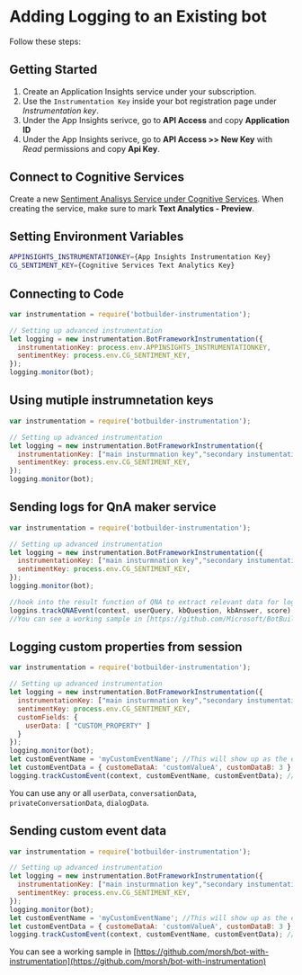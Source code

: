 # Adding Logging to an Existing bot
Follow these steps:

## Getting Started

1. Create an Application Insights service under your subscription.
2. Use the `Instrumentation Key` inside your bot registration page under _Instrumentation key_.
3. Under the App Insights serivce, go to **API Access** and copy **Application ID**
4. Under the App Insights serivce, go to **API Access >> New Key** with _Read_ permissions and copy **Api Key**.

## Connect to Cognitive Services
Create a new [Sentiment Analisys Service under Cognitive Services](https://www.microsoft.com/cognitive-services/en-us/text-analytics-api).
When creating the service, make sure to mark **Text Analytics - Preview**.

## Setting Environment Variables

```sh
APPINSIGHTS_INSTRUMENTATIONKEY={App Insights Instrumentation Key}
CG_SENTIMENT_KEY={Cognitive Services Text Analytics Key}
```

## Connecting to Code

```js
var instrumentation = require('botbuilder-instrumentation');

// Setting up advanced instrumentation
let logging = new instrumentation.BotFrameworkInstrumentation({ 
  instrumentationKey: process.env.APPINSIGHTS_INSTRUMENTATIONKEY,
  sentimentKey: process.env.CG_SENTIMENT_KEY,
});
logging.monitor(bot);
```

## Using mutiple instrumnetation keys

```js
var instrumentation = require('botbuilder-instrumentation');

// Setting up advanced instrumentation
let logging = new instrumentation.BotFrameworkInstrumentation({ 
  instrumentationKey: ["main insturmnation key","secondary instumentation key"],
  sentimentKey: process.env.CG_SENTIMENT_KEY,
});
logging.monitor(bot);
```

## Sending logs for QnA maker service

```js
var instrumentation = require('botbuilder-instrumentation');

// Setting up advanced instrumentation
let logging = new instrumentation.BotFrameworkInstrumentation({ 
  instrumentationKey: ["main insturmnation key","secondary instumentation key"],
  sentimentKey: process.env.CG_SENTIMENT_KEY,
});
logging.monitor(bot);

//hook into the result function of QNA to extract relevant data for logging.
loggins.trackQNAEvent(context, userQuery, kbQuestion, kbAnswer, score);
//You can see a working sample in [https://github.com/Microsoft/BotBuilder-CognitiveServices/tree/master/Node/samples/QnAMakerWithFunctionOverrides](https://github.com/Microsoft/BotBuilder-CognitiveServices/tree/master/Node/samples/QnAMakerWithFunctionOverrides)
```

## Logging custom properties from session

```js
var instrumentation = require('botbuilder-instrumentation');

// Setting up advanced instrumentation
let logging = new instrumentation.BotFrameworkInstrumentation({ 
  instrumentationKey: ["main insturmnation key","secondary instumentation key"],
  sentimentKey: process.env.CG_SENTIMENT_KEY,
  customFields: {
    userData: [ "CUSTOM_PROPERTY" ]
  }
});
logging.monitor(bot);
let customEventName = 'myCustomEventName'; //This will show up as the event name in Application Insights.
let customEventData = { customeDataA: 'customValueA', customDataB: 3 };
logging.trackCustomEvent(context, customEventName, customEventData); //Custom key-value data. It will be avaiable under the customDimentions column in Application Insights.
```

You can use any or all `userData`, `conversationData`, `privateConversationData`, `dialogData`.

## Sending custom event data

```js
var instrumentation = require('botbuilder-instrumentation');

// Setting up advanced instrumentation
let logging = new instrumentation.BotFrameworkInstrumentation({ 
  instrumentationKey: ["main insturmnation key","secondary instumentation key"],
  sentimentKey: process.env.CG_SENTIMENT_KEY,
});
logging.monitor(bot);
let customEventName = 'myCustomEventName'; //This will show up as the event name in Application Insights.
let customEventData = { customeDataA: 'customValueA', customDataB: 3 };
logging.trackCustomEvent(context, customEventName, customEventData); //Custom key-value data. It will be avaiable under the customDimentions column in Application Insights.
```

You can see a working sample in [https://github.com/morsh/bot-with-instrumentation](https://github.com/morsh/bot-with-instrumentation)